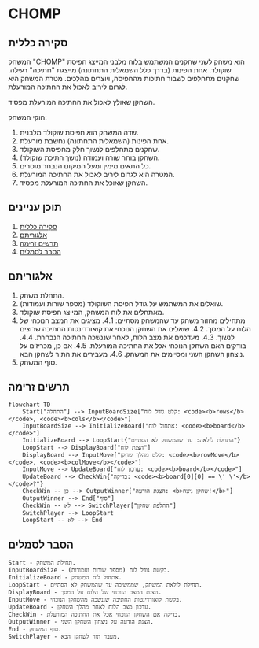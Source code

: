 # CHOMP

## סקירה כללית

המשחק "CHOMP" הוא משחק לשני שחקנים המשתמש בלוח מלבני המייצג חפיסת שוקולד. אחת הפינות (בדרך כלל השמאלית התחתונה) מייצגת "חתיכה" רעילה. שחקנים מתחלפים לשבור חתיכות מהחפיסה, ויוצרים מהלכים. מטרת המשחק היא לגרום ליריב לאכול את החתיכה המורעלת.

השחקן שאולץ לאכול את החתיכה המורעלת מפסיד.

חוקי המשחק:

1. שדה המשחק הוא חפיסת שוקולד מלבנית.
2. אחת הפינות (השמאלית התחתונה) נחשבת מורעלת.
3. שחקנים מתחלפים לנשוך חלק מחפיסת השוקולד.
4. השחקן בוחר שורה ועמודה (נושך חתיכת שוקולד).
5. כל התאים מימין ומעל המיקום הנבחר מוסרים.
6. המטרה היא לגרום ליריב לאכול את החתיכה המורעלת.
7. השחקן שאוכל את החתיכה המורעלת מפסיד.

## תוכן עניינים

1. [סקירה כללית](#סקירה-כללית)
2. [אלגוריתם](#אלגוריתם)
3. [תרשים זרימה](#תרשים-זרימה)
4. [הסבר לסמלים](#הסבר-לסמלים)

## אלגוריתם

1. התחלת משחק.
2. שואלים את המשתמש על גודל חפיסת השוקולד (מספר שורות ועמודות).
3. מאתחלים את לוח המשחק, המייצג חפיסת שוקולד.
4. מתחילים מחזור משחק עד שהמשחק מסתיים:
    4.1. מציגים את המצב הנוכחי של הלוח על המסך.
    4.2. שואלים את השחקן הנוכחי את קואורדינטות החתיכה שרוצים לנשוך.
    4.3. מעדכנים את מצב הלוח, לאחר שננשכה החתיכה הנבחרת.
    4.4. בודקים האם השחקן הנוכחי אכל את החתיכה המורעלת.
    4.5. אם כן, מכריזים על ניצחון השחקן השני ומסיימים את המשחק.
    4.6. מעבירים את התור לשחקן הבא.
5. סוף המשחק.

## תרשים זרימה

```mermaid
flowchart TD
    Start["התחלה"] --> InputBoardSize["קלט גודל לוח: <code><b>rows</b></code>, <code><b>cols</b></code>"]
    InputBoardSize --> InitializeBoard["אתחול לוח: <code><b>board</b></code>"]
    InitializeBoard --> LoopStart{"התחלת לולאה: עד שהמשחק לא הסתיים"}
    LoopStart --> DisplayBoard["הצגת לוח"]
    DisplayBoard --> InputMove["קלט מהלך שחקן: <code><b>rowMove</b></code>, <code><b>colMove</b></code>"]
    InputMove --> UpdateBoard["עדכון לוח: <code><b>board</b></code>"]
    UpdateBoard --> CheckWin{"בדיקה: <code><b>board[0][0] == \' \'</b></code>?"}
    CheckWin -- כן --> OutputWinner["הצגת הודעה: <b>שחקן ניצח!</b>"]
    OutputWinner --> End["סוף"]
    CheckWin -- לא --> SwitchPlayer["החלפת שחקן"]
    SwitchPlayer --> LoopStart
    LoopStart -- לא --> End
```

## הסבר לסמלים

    Start - תחילת המשחק.
    InputBoardSize - בקשת גודל לוח (מספר שורות ועמודות).
    InitializeBoard - אתחול לוח המשחק.
    LoopStart - תחילת לולאת המשחק, שממשיכה עד שהמשחק לא הסתיים.
    DisplayBoard - הצגת המצב הנוכחי של הלוח על המסך.
    InputMove - בקשת קואורדינטות החתיכה שננשכה מהשחקן הנוכחי.
    UpdateBoard - עדכון מצב הלוח לאחר מהלך השחקן.
    CheckWin - בדיקה אם השחקן הנוכחי אכל את החתיכה המורעלת.
    OutputWinner - הצגת הודעה על ניצחון השחקן השני.
    End - סוף המשחק.
    SwitchPlayer - מעבר תור לשחקן הבא.